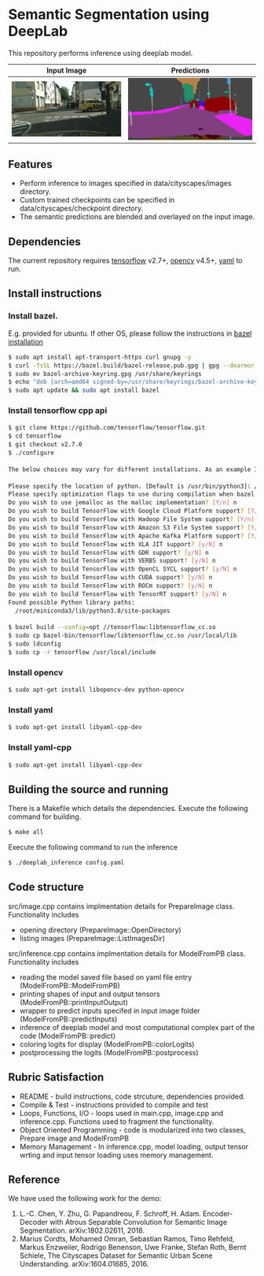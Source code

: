 # Semantic Segmentation using DeepLab

This repository performs inference using deeplab model.

Input Image           |  Predictions
:-------------------------:|:-------------------------:
![Input Image](data/cityscapes/images/0.png)  |  ![Predictions](data/cityscapes/predictions/0.png)

## Features

- Perform inference to images specified in data/cityscapes/images directory.
- Custom trained checkpoints can be specified in data/cityscapes/checkpoint directory.
- The semantic predictions are blended and overlayed on the input image. 


## Dependencies

The current repository requires [tensorflow](https://www.tensorflow.org/) v2.7+, [opencv](https://docs.opencv.org) v4.5+, [yaml](https://github.com/yaml/libyaml) to run.

## Install instructions

### Install bazel. 

E.g. provided for ubuntu. If other OS, please follow the instructions in [bazel installation](https://bazel.build/start)

```bash
$ sudo apt install apt-transport-https curl gnupg -y
$ curl -fsSL https://bazel.build/bazel-release.pub.gpg | gpg --dearmor >bazel-archive-keyring.gpg
$ sudo mv bazel-archive-keyring.gpg /usr/share/keyrings
$ echo "deb [arch=amd64 signed-by=/usr/share/keyrings/bazel-archive-keyring.gpg] https://storage.googleapis.com/bazel-apt stable jdk1.8" | sudo tee /etc/apt/sources.list.d/bazel.list
$ sudo apt update && sudo apt install bazel

```



### Install tensorflow cpp api

```bash
$ git clone https://github.com/tensorflow/tensorflow.git
$ cd tensorflow
$ git checkout v2.7.0
$ ./configure

The below choices may vary for different installations. As an example I have specified my configuration 

Please specify the location of python. [Default is /usr/bin/python3]: /root/miniconda3/bin/python3
Please specify optimization flags to use during compilation when bazel option "--config=opt" is specified [Default is -march=native]:
Do you wish to use jemalloc as the malloc implementation? [Y/n] n
Do you wish to build TensorFlow with Google Cloud Platform support? [Y/n] n
Do you wish to build TensorFlow with Hadoop File System support? [Y/n] n
Do you wish to build TensorFlow with Amazon S3 File System support? [Y/n] n
Do you wish to build TensorFlow with Apache Kafka Platform support? [Y/n] n
Do you wish to build TensorFlow with XLA JIT support? [y/N] n
Do you wish to build TensorFlow with GDR support? [y/N] n
Do you wish to build TensorFlow with VERBS support? [y/N] n
Do you wish to build TensorFlow with OpenCL SYCL support? [y/N] n
Do you wish to build TensorFlow with CUDA support? [y/N] n
Do you wish to build TensorFlow with ROCm support? [y/N] n
Do you wish to build TensorFlow with TensorRT support? [y/N] n
Found possible Python library paths:
  /root/miniconda3/lib/python3.8/site-packages

$ bazel build --config=opt //tensorflow:libtensorflow_cc.so
$ sudo cp bazel-bin/tensorflow/libtensorflow_cc.so /usr/local/lib
$ sudo ldconfig
$ sudo cp -r tensorflow /usr/local/include

```


### Install opencv

```bash
$ sudo apt-get install libopencv-dev python-opencv
```

### Install yaml

```bash
$ sudo apt-get install libyaml-cpp-dev
```

### Install yaml-cpp

```bash
$ sudo apt-get install libyaml-cpp-dev
```


## Building the source and running
There is a Makefile which details the dependencies. Execute the following command for building.

```bash
$ make all
```
Execute the following command to run the inference 
```bash
$ ./deeplab_inference config.yaml
```
## Code structure 

src/image.cpp contains implmentation details for PrepareImage class. Functionality includes 
* opening directory (PrepareImage::OpenDirectory)
* listing images (PrepareImage::ListImagesDir)

src/inference.cpp contains implmentation details for ModelFromPB class. Functionality includes 
* reading the model saved file based on yaml file entry (ModelFromPB::ModelFromPB)
* printing shapes of input and output tensors (ModelFromPB::printInputOutput)
* wrapper to predict inputs specifed in input image folder (ModelFromPB::predictInputs)
* inference of deeplab model and most computational complex part of the code (ModelFromPB::predict)
* coloring logits for display (ModelFromPB::colorLogits)
* postprocessing the logits (ModelFromPB::postprocess)

## Rubric Satisfaction 
* README  - build instructions, code strcuture, dependencies provided.
* Compile & Test - instructions provided to compile and test 
* Loops, Functions, I/O - loops used in main.cpp, image.cpp and inference.cpp. Functions used to fragment the functionality.
* Object Oriented Programming - code is modularized into two classes, Prepare image and ModelFromPB
* Memory Management - In inference.cpp, model loading, output tensor wrting and input tensor loading uses memory management. 


## Reference

We have used the following work for the demo:

1. L.-C. Chen, Y. Zhu, G. Papandreou, F. Schroff, H. Adam. Encoder-Decoder with Atrous Separable Convolution for Semantic Image Segmentation. arXiv:1802.02611, 2018.
2. Marius Cordts, Mohamed Omran, Sebastian Ramos, Timo Rehfeld, Markus Enzweiler, Rodrigo Benenson, Uwe Franke, Stefan Roth, Bernt Schiele, The Cityscapes Dataset for Semantic Urban Scene Understanding. arXiv:1604.01685, 2016. 